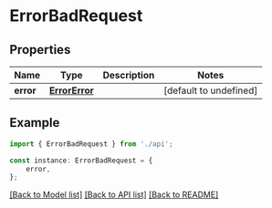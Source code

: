 # ErrorBadRequest


## Properties

Name | Type | Description | Notes
------------ | ------------- | ------------- | -------------
**error** | [**ErrorError**](ErrorError.md) |  | [default to undefined]

## Example

```typescript
import { ErrorBadRequest } from './api';

const instance: ErrorBadRequest = {
    error,
};
```

[[Back to Model list]](../README.md#documentation-for-models) [[Back to API list]](../README.md#documentation-for-api-endpoints) [[Back to README]](../README.md)
